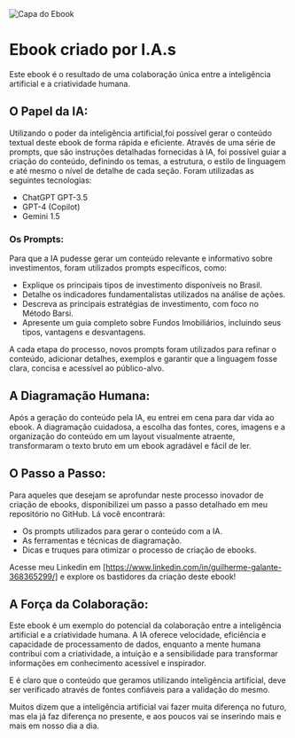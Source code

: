 <div class="container">
    <img src="https://cdn.discordapp.com/attachments/896178519489527818/1239252034964951110/cover_USCMI8GE2.png?ex=66423ee5&is=6640ed65&hm=7b1dedca5ddac51882daa07be98c613cc8703aca330a663b83b6015d306cd212&" alt="Capa do Ebook">
</div>

# Ebook criado por I.A.s
<!DOCTYPE html>
<html lang="pt-BR">
<head>
    <meta charset="UTF-8">
    <meta name="viewport" content="width=device-width, initial-scale=1.0">
       
</head>
<body>
    <div class="container">
        <p>Este ebook é o resultado de uma colaboração única entre a inteligência artificial e a criatividade humana.</p>
        <h2>O Papel da IA:</h2>
        <p>Utilizando o poder da inteligência artificial,foi possível gerar o conteúdo textual deste ebook de forma rápida e eficiente. Através de uma série de prompts, que são instruções detalhadas fornecidas à IA, foi possível guiar a criação do conteúdo, definindo os temas, a estrutura, o estilo de linguagem e até mesmo o nível de detalhe de cada seção. Foram utilizadas as seguintes tecnologias:</p>
        <ul>
            <li>ChatGPT GPT-3.5</li>
            <li>GPT-4 (Copilot)</li>
            <li>Gemini 1.5</li>
        </ul>
        <h3>Os Prompts:</h3>
        <p>Para que a IA pudesse gerar um conteúdo relevante e informativo sobre investimentos, foram utilizados prompts específicos, como:</p>
        <ul>
            <li>Explique os principais tipos de investimento disponíveis no Brasil.</li>
            <li>Detalhe os indicadores fundamentalistas utilizados na análise de ações.</li>
            <li>Descreva as principais estratégias de investimento, com foco no Método Barsi.</li>
            <li>Apresente um guia completo sobre Fundos Imobiliários, incluindo seus tipos, vantagens e desvantagens.</li>
        </ul>
        <p>A cada etapa do processo, novos prompts foram utilizados para refinar o conteúdo, adicionar detalhes, exemplos e garantir que a linguagem fosse clara, concisa e acessível ao público-alvo.</p>
        <h2>A Diagramação Humana:</h2>
        <p>Após a geração do conteúdo pela IA, eu entrei em cena para dar vida ao ebook. A diagramação cuidadosa, a escolha das fontes, cores, imagens e a organização do conteúdo em um layout visualmente atraente, transformaram o texto bruto em um ebook agradável e fácil de ler.</p>
        <h2>O Passo a Passo:</h2>
        <p>Para aqueles que desejam se aprofundar neste processo inovador de criação de ebooks, disponibilizei um passo a passo detalhado em meu repositório no GitHub. Lá você encontrará:</p>
        <ul>
            <li>Os prompts utilizados para gerar o conteúdo com a IA.</li>
            <li>As ferramentas e técnicas de diagramação.</li>
            <li>Dicas e truques para otimizar o processo de criação de ebooks.</li>
        </ul>
        <p>Acesse meu Linkedin em <a href="[linkedin]">[https://www.linkedin.com/in/guilherme-galante-368365299/]</a> e explore os bastidores da criação deste ebook!</p>
        <h2>A Força da Colaboração:</h2>
        <p>Este ebook é um exemplo do potencial da colaboração entre a inteligência artificial e a criatividade humana. A IA oferece velocidade, eficiência e capacidade de processamento de dados, enquanto a mente humana contribui com a criatividade, a intuição e a sensibilidade para transformar informações em conhecimento acessível e inspirador.</p>
        <p>E é claro que o conteúdo que geramos utilizando inteligência artificial, deve ser verificado através de fontes confiáveis para a validação do mesmo.</p>
        <p>Muitos dizem que a inteligência artificial vai fazer muita diferença no futuro, mas ela já faz diferença no presente, e aos poucos vai se inserindo mais e mais em nosso dia a dia.</p>
    </div>
</body>
</html>
